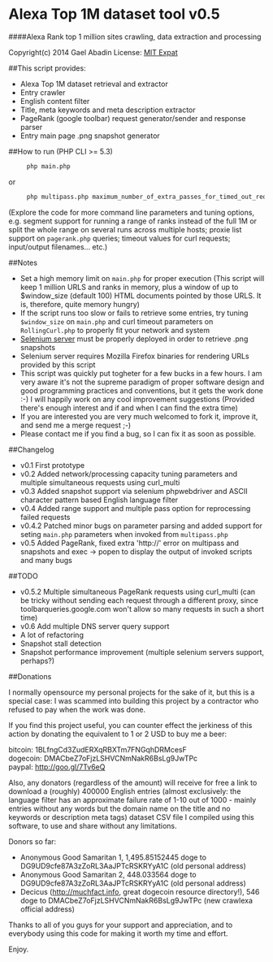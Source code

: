 Alexa Top 1M dataset tool v0.5
==============================

####Alexa Rank top 1 million sites crawling, data extraction and processing

 Copyright(c) 2014 Gael Abadin
 License: [MIT Expat](http://en.wikipedia.org/wiki/Expat_License)

##This script provides:
 
* Alexa Top 1M dataset retrieval and extractor
* Entry crawler 
* English content filter 
* Title, meta keywords and meta description extractor
* PageRank (google toolbar) request generator/sender and response parser
* Entry main page .png snapshot generator

##How to run (PHP CLI >= 5.3)

```bash
     php main.php
```

or

```bash
     php multipass.php maximum_number_of_extra_passes_for_timed_out_requests
```

(Explore the code for more command line parameters and tuning options, e.g. segment support for running a range of ranks instead of the full 1M or split the whole range on several runs across multiple hosts; proxie list support on `pagerank.php` queries; timeout values for curl requests; input/output filenames... etc.)

##Notes

* Set a high memory limit on `main.php` for proper execution (This script will keep 1 million URLS and ranks in memory, plus a window of up to $window_size (default 100) HTML documents pointed by those URLS. It is, therefore, quite memory hungry)
* If the script runs too slow or fails to retrieve some entries, try tuning `$window_size` on `main.php` and curl timeout parameters on `RollingCurl.php` to properly fit your network and system
* [Selenium server](http://selenium.googlecode.com/files/selenium-server-standalone-2.39.0.jar) must be properly deployed in order to retrieve .png snapshots
* Selenium server requires Mozilla Firefox binaries for rendering URLs provided by this script
* This script was quickly put togheter for a few bucks in a few hours. I am very aware it's not the supreme paradigm of proper software design and good programming practices and conventions, but it gets the work done :-) I will happily work on any cool improvement suggestions (Provided there's enough interest and if and when I can find the extra time)
* If you are interested you are very much welcomed to fork it, improve it, and send me a merge request ;-)
* Please contact me if you find a bug, so I can fix it as soon as possible.

##Changelog

* v0.1 First prototype
* v0.2 Added network/processing capacity tuning parameters and multiple simultaneous requests using curl_multi
* v0.3 Added snapshot support via selenium phpwebdriver and ASCII character pattern based English language filter
* v0.4 Added range support and multiple pass option for reprocessing failed requests
* v0.4.2 Patched minor bugs on parameter parsing and added support for seting `main.php` parameters when invoked from `multipass.php`
* v0.5 Added PageRank, fixed extra 'http://' error on multipass and snapshots and exec -> popen to display the output of invoked scripts and many bugs

##TODO

 * v0.5.2 Multiple simultaneous PageRank requests using curl_multi (can be tricky without sending each request through a different proxy, since toolbarqueries.google.com won't allow so many requests in such a short time)
 * v0.6 Add multiple DNS server query support
 * A lot of refactoring
 * Snapshot stall detection
 * Snapshot performance improvement (multiple selenium servers support, perhaps?)
 
##Donations

I normally opensource my personal projects for the sake of it, but this is a special case: I was scammed into building this project by a contractor who refused to pay when the work was done.

If you find this project useful, you can counter effect the jerkiness of this action by donating the equivalent to 1 or 2 USD to buy me a beer:

bitcoin: 1BLfngCd3ZudERXqRBXTm7FNGqhDRMcesF  
dogecoin: DMACbeZ7oFjzLSHVCNmNakR6BsLg9JwTPc  
paypal: http://goo.gl/7Tv6eQ  

Also, any donators (regardless of the amount) will receive for free a link to download a (roughly) 400000 English entries (almost exclusively: the language filter has an approximate failure rate of 1-10 out of 1000 - mainly entries without any words but the domain name on the title and no keywords or description meta tags) dataset CSV file I compiled using this software, to use and share without any limitations.

Donors so far:

* Anonymous Good Samaritan 1, 1,495.85152445 doge to DG9UD9cfe87A3zZoRL3AaJPTcRSKRYyA1C (old personal address)  
* Anonymous Good Samaritan 2, 448.033564 doge to DG9UD9cfe87A3zZoRL3AaJPTcRSKRYyA1C (old personal address)  
* Decicus (http://muchfact.info, great dogecoin resource directory!), 546 doge to DMACbeZ7oFjzLSHVCNmNakR6BsLg9JwTPc (new crawlexa official address)  

Thanks to all of you guys for your support and appreciation, and to everybody using this code for making it worth my time and effort.

Enjoy.